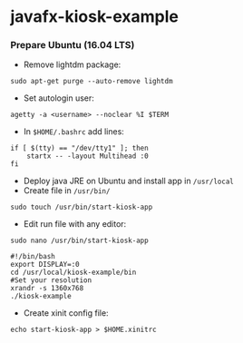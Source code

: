 # javafx-kiosk-example

### Prepare Ubuntu (16.04 LTS)

- Remove lightdm package:
```
sudo apt-get purge --auto-remove lightdm
```
- Set autologin user:
```
agetty -a <username> --noclear %I $TERM
```
- In `$HOME/.bashrc` add lines:
```
if [ $(tty) == "/dev/tty1" ]; then
    startx -- -layout Multihead :0
fi
```
- Deploy java JRE on Ubuntu and install app in `/usr/local`
- Create file in `/usr/bin/`

```
sudo touch /usr/bin/start-kiosk-app
```
- Edit run file with any editor:

```
sudo nano /usr/bin/start-kiosk-app
```

```
#!/bin/bash
export DISPLAY=:0
cd /usr/local/kiosk-example/bin
#Set your resolution
xrandr -s 1360x768
./kiosk-example
```

- Create xinit config file:
```
echo start-kiosk-app > $HOME.xinitrc 
```